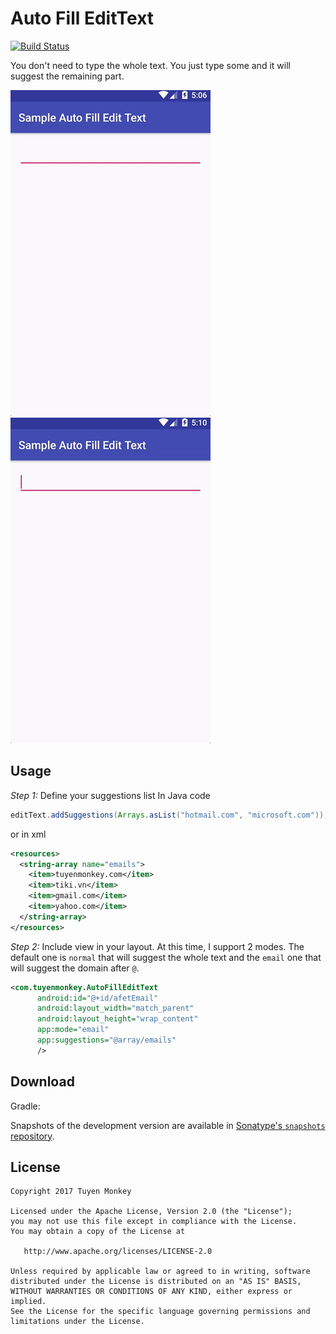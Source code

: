 # Auto Fill EditText
[![Build Status](https://travis-ci.org/nntuyen/auto-fill-edit-text.svg?branch=master)](https://travis-ci.org/nntuyen/auto-fill-edit-text)

You don't need to type the whole text. You just type some and it will suggest the remaining part.

![](screenshots/screenshot-1.gif)
![](screenshots/screenshot-2.gif)

## Usage
*Step 1:* Define your suggestions list
In Java code
```java
editText.addSuggestions(Arrays.asList("hotmail.com", "microsoft.com"));
```
or in xml
```xml
<resources>
  <string-array name="emails">
    <item>tuyenmonkey.com</item>
    <item>tiki.vn</item>
    <item>gmail.com</item>
    <item>yahoo.com</item>
  </string-array>
</resources>
```

*Step 2:* Include view in your layout. At this time, I support 2 modes. The default one is `normal` that will suggest the whole text and the `email` one that will suggest the domain after `@`.
```xml
<com.tuyenmonkey.AutoFillEditText
      android:id="@+id/afetEmail"
      android:layout_width="match_parent"
      android:layout_height="wrap_content"
      app:mode="email"
      app:suggestions="@array/emails"
      />
```

## Download
Gradle:

Snapshots of the development version are available in [Sonatype's `snapshots` repository](https://oss.sonatype.org/content/repositories/snapshots/).

## License

    Copyright 2017 Tuyen Monkey

    Licensed under the Apache License, Version 2.0 (the "License");
    you may not use this file except in compliance with the License.
    You may obtain a copy of the License at

       http://www.apache.org/licenses/LICENSE-2.0

    Unless required by applicable law or agreed to in writing, software
    distributed under the License is distributed on an "AS IS" BASIS,
    WITHOUT WARRANTIES OR CONDITIONS OF ANY KIND, either express or implied.
    See the License for the specific language governing permissions and
    limitations under the License.
